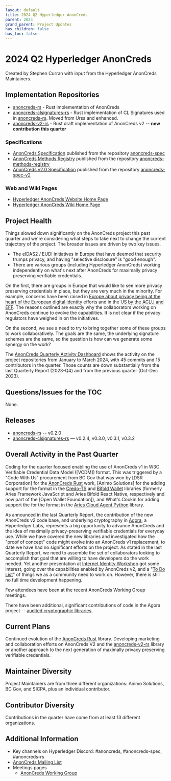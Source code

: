 ```yaml
---
layout: default
title: 2024 Q2 Hyperledger AnonCreds
parent: 2024
grand_parent: Project Updates
has_children: false
has_toc: false
---
```


# 2024 Q2 Hyperledger AnonCreds

Created by Stephen Curran with input from the Hyperledger AnonCreds Maintainers.

## Implementation Repositories

- [anoncreds-rs] - Rust implementation of AnonCreds
- [anoncreds-clsignatures-rs] - Rust implementation of CL Signatures used in [anoncreds-rs]. Moved from Ursa and enhanced.
- [anoncreds-v2-rs] - Rust draft implementation of AnonCreds v2 -- **new contribution this quarter**

[anoncreds-rs]: https://github.com/hyperledger/anoncreds-rs
[anoncreds-clsignatures-rs]: https://github.com/hyperledger/anoncreds-clsignatures-rs
[anoncreds-v2-rs]: https://github.com/hyperledger/anoncreds-v2-rs

### Specifications

- [AnonCreds Specification] published from the repository [anoncreds-spec]
- [AnonCreds Methods Registry] published from the repository [anoncreds-methods-registry]
- [AnonCreds v2.0 Specification] published from the repository [anoncreds-spec-v2]

[anoncreds-spec]: https://github.com/hyperledger/anoncreds-spec
[AnonCreds Specification]: https://hyperledger.github.io/anoncreds-spec/
[anoncreds-methods-registry]: https://github.com/hyperledger/anoncreds-methods-registry
[AnonCreds Methods Registry]: https://hyperledger.github.io/anoncreds-methods-registry
[anoncreds-spec-v2]: https://github.com/hyperledger/anoncreds-spec-v2
[AnonCreds v2.0 Specification]: https://hyperledger.github.io/anoncreds-spec-v2/

### Web and Wiki Pages

- [Hyperledger AnonCreds Website Home Page]
- [Hyperledger AnonCreds Wiki Home Page]

[Hyperledger AnonCreds Website Home Page]: https://www.hyperledger.org/use/anoncreds
[Hyperledger AnonCreds Wiki Home Page]: https://wiki.hyperledger.org/display/ANONCREDS/

## Project Health

Things slowed down significantly on the AnonCreds project this past quarter and
we're considering what steps to take next to change the current trajectory of
the project. The broader issues are driven by two key issues.

- The eIDAS2 / EUDI initiatives in Europe that have
deemed that security trumps privacy, and having "selective disclosure"
is "good enough".
- There are various groups (including Hyperledger AnonCreds) working independently on
  what's next after AnonCreds for maximally privacy preserving verifiable
  credentials.

On the first, there are groups in Europe that would like to see more privacy
preserving credentials in place, but they are very much in the minority. For
example, concerns have been raised in [Europe about privacy being at the heart
of the European digital identity] efforts and in the [US by the ACLU and EFF].
The reasons outlined are exactly why the collaborators working on AnonCreds
continue to evolve the capabilities. It is not clear if the privacy regulators
have weighed in on the initiatives.

On the second, we see a need to try to bring together some of these groups to
work collaboratively. The goals are the same, the underlying signature schemes
are the same, so the question is how can we generate some synergy on the work?

[Europe about privacy being at the heart of the European digital identity]: https://github.com/eu-digital-identity-wallet/eudi-doc-architecture-and-reference-framework/issues/66
[US by the ACLU and EFF]: https://www.eff.org/document/10-16-2023-aclu-eff-epic-comments-re-tsa-nprm-mdls

The [AnonCreds Quarterly Activity Dashboard] shows the activity on the project
repositories from January to March 2024, with 45 commits and 15 contributors in
the quarter. Those counts are down substantially from the last Quarterly Report
(2023-Q4) and from the previous quarter (Oct-Dec 2023).

[AnonCreds Quarterly Activity Dashboard]: https://insights.lfx.linuxfoundation.org/foundation/hyp/overview?project=anoncreds&repository=&dateFilters=Last%20Quarter&dateRange=2024-01-01%20to%202024-03-31&compare=PP&granularity=week&hideBots=true&routedFrom=Github

## Questions/Issues for the TOC

None.

## Releases

- [anoncreds-rs] -- v0.2.0
- [anoncreds-clsignatures-rs] — v0.2.4, v0.3.0, v0.3.1, v0.3.2

## Overall Activity in the Past Quarter

Coding for the quarter focused enabling the use of AnonCreds v1 in W3C
Verifiable Credential Data Model ([VCDM]) format. This was triggered by a "Code
With Us" procurement from BC Gov that was won by [DSR Corporation] for the
[AnonCreds Rust] work, [Animo Solutions] for the adding support for the format
in the [Credo-TS] and [Bifold Wallet] libraries (formerly Aries Framework
JavaScript and Aries Bifold React Native, respectively and now part of the [Open
Wallet Foundation]), and What's Cookin for adding support the for the format in
the [Aries Cloud Agent Python] library.

As announced in the last Quarterly Report, the contribution of the new AnonCreds
v2 code base, and underlying cryptography in [Agora], a Hyperledger Labs,
represents a big opportunity to advance AnonCreds and the idea of maximally
privacy-preserving verifiable credentials for everyday use. While we have
covered the new libraries and investigated how the "proof of concept" code might
evolve into an AnonCreds v1 replacement, to date we have had no significant
efforts on the project. As stated in the last Quarterly Report, we need to
assemble the set of collaborators looking to accomplish that goal that are
willing to have developers do the work needed. Yet another presentation at
[Internet Identity Workshop] got some interest, going over the capabilities
enabled by AnonCreds v2, and a "[To Do List]" of things we as a community need
to work on. However, there is still no full time development happening.

Few attendees have been at the recent AnonCreds Working Group meetings.

There have been additional, significant contributions of code in the Agora
project -- [audited cryptographic libraries].

[Agora]: https://labs.hyperledger.org/labs/agora.html
[To Do List]: https://docs.google.com/presentation/d/1-07WrKtLxIf6ymdmQyU3ssg0R4XrGJkMBAxIE9i6NMU/edit#slide=id.g28a13545521_0_5
[audited cryptographic libraries]: https://github.com/hyperledger-labs?q=agora

[AnonCreds Rust]: https://github.com/hyperledger/anoncreds-rs
[AnonCreds CL Signatures]: https://github.com/hyperledger/anoncreds-clsignatures-rs
[Credo-TS]: https://github.com/openwallet-foundation/credo-ts
[Bifold Wallet]: https://github.com/openwallet-foundation/bifold-wallet
[Aries Cloud Agent Python]: https://github.com/hyperledger/aries-cloudagent-python
[Aries VCX]: https://github.com/hyperledger/aries-vcx
[Internet Identity Workshop]: https://docs.google.com/document/d/1xicI8Prdgo12Ha3ctZWdie7spCqgDiZT43RjIT3LApA/edit

## Current Plans

Continued evolution of the [AnonCreds Rust] library. Developing marketing and
collaboration efforts on AnonCreds V2 and the [anoncreds-v2-rs] library or
another approach to the next generation of maximally privacy preserving
verifiable credentials.

## Maintainer Diversity

Project Maintainers are from three different organizations: Animo Solutions, BC
Gov, and SICPA, plus an individual contributor.

## Contributor Diversity

Contributions in the quarter have come from at least 13 different organizations.

## Additional Information

- Key channels on Hyperledger Discord: \#anoncreds, \#anoncreds-spec,
\#anoncreds-rs
- [AnonCreds Mailing List](https://lists.hyperledger.org/g/anoncreds)
- Meetings pages
  - [AnonCreds Working Group](https://wiki.hyperledger.org/display/ANONCREDS/Meetings%3A+AnonCreds+Working+Group)
